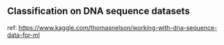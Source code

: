 ## Classification on DNA sequence datasets 
ref: https://www.kaggle.com/thomasnelson/working-with-dna-sequence-data-for-ml
